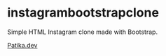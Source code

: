 # instagrambootstrapclone
Simple HTML Instagram clone made with Bootstrap.

[Patika.dev](https://app.patika.dev/)
